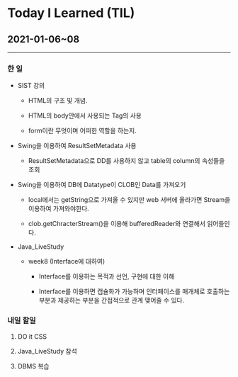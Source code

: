 Today I Learned (TIL)
===

## 2021-01-06~08
---

### 한 일

* SIST 강의

    * HTML의 구조 및 개념.

    * HTML의 body안에서 사용되는 Tag의 사용

    * form이란 무엇이며 어떠한 역할을 하는지.

* Swing을 이용하여 ResultSetMetadata 사용

    * ResultSetMetadata으로 DD를 사용하지 않고 table의 column의 속성들을 조회

* Swing을 이용하여 DB에 Datatype이 CLOB인 Data를 가져오기

    * local에서는 getString으로 가져올 수 있지만 web 서버에 올라가면 Stream을 이용하여 가져와야한다.

    * clob.getChracterStream()을 이용해 bufferedReader와 연결해서 읽어들인다.

* Java_LiveStudy

    * week8 (Interface에 대하여)

        * Interface를 이용하는 목적과 선언, 구현에 대한 이해

        * Interface를 이용하면 캡슐화가 가능하며 인터페이스를 매개체로 호출하는 부분과 제공하는 부분을 간접적으로 관계 맺어줄 수 있다.

### 내일 할일 

1. DO it CSS

2. Java_LiveStudy 참석

3. DBMS 복습

